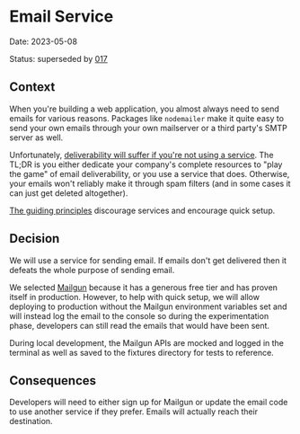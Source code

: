 # Email Service

Date: 2023-05-08

Status: superseded by [017](017-resend-email.md)

## Context

When you're building a web application, you almost always need to send emails
for various reasons. Packages like `nodemailer` make it quite easy to send your
own emails through your own mailserver or a third party's SMTP server as well.

Unfortunately,
[deliverability will suffer if you're not using a service](https://cfenollosa.com/blog/after-self-hosting-my-email-for-twenty-three-years-i-have-thrown-in-the-towel-the-oligopoly-has-won.html).
The TL;DR is you either dedicate your company's complete resources to "play the
game" of email deliverability, or you use a service that does. Otherwise, your
emails won't reliably make it through spam filters (and in some cases it can
just get deleted altogether).

[The guiding principles](https://github.com/epicweb-dev/epic-stack/blob/main/docs/guiding-principles.md)
discourage services and encourage quick setup.

## Decision

We will use a service for sending email. If emails don't get delivered then it
defeats the whole purpose of sending email.

We selected [Mailgun](https://www.mailgun.com/) because it has a generous free
tier and has proven itself in production. However, to help with quick setup, we
will allow deploying to production without the Mailgun environment variables set
and will instead log the email to the console so during the experimentation
phase, developers can still read the emails that would have been sent.

During local development, the Mailgun APIs are mocked and logged in the terminal
as well as saved to the fixtures directory for tests to reference.

## Consequences

Developers will need to either sign up for Mailgun or update the email code to
use another service if they prefer. Emails will actually reach their
destination.
